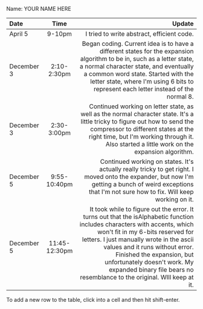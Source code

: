 Name: YOUR NAME HERE

| Date       |     Time      |                                                                                                                                                                                                                                                                                                                                                                               Update |
|:-----------|:-------------:|-------------------------------------------------------------------------------------------------------------------------------------------------------------------------------------------------------------------------------------------------------------------------------------------------------------------------------------------------------------------------------------:|
| April 5    |    9-10pm     |                                                                                                                                                                                                                                                                                                                                           I tried to write abstract, efficient code. |
| December 3 |  2:10-2:30pm  |                                                                                         Began coding. Current idea is to have a different states for the expansion algorithm to be in, such as a letter state, a normal character state, and eventually a common word state. Started with the letter state, where I'm using 6 bits to represent each letter instead of the normal 8. |
| December 3 |  2:30-3:00pm  |                                                                                                                    Continued working on letter state, as well as the normal character state. It's a little tricky to figure out how to send the compressor to different states at the right time, but I'm working through it. Also started a little work on the expansion algorithm. |
| December 5 | 9:55-10:40pm  |                                                                                                                                                                            Continued working on states. It's actually really tricky to get right. I moved onto the expander, but now I'm getting a bunch of weird exceptions that I'm  not sure how to fix. Will keep working on it. |
| December 5 | 11:45-12:30pm |  It took while to figure out the error. It turns out that the isAlphabetic function includes characters with accents, which won't fit in my 6-bits reserved for letters. I just manually wrote in the ascii values and it runs without error. Finished the expansion, but unfortunately doesn't work. My expanded binary file bears no resemblance to the original. WIll keep at it. |


To add a new row to the table, click into a cell and then hit shift-enter.